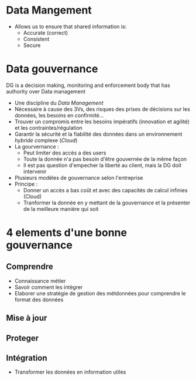 # Data Mangement 
- Allows us to ensure that shared information is: 
  - Accurate (correct)
  - Consistent 
  - Secure

# Data gouvernance
DG is a decision making, monitoring and enforcement body that has authority over Data management

* Une discipline du *Data Management*
* Nécessaire à cause des 3Vs, des risques des prises de décisions sur les données, les besoins en confirmité... 
* Trouver un compromis entre les besoins impératifs (innovation et agilité) et les contraintes/régulation
* Garantir la sécurité et la fiabilité des données dans un environnement _hybride_ complexe (_Cloud_)
* La gourvernance :
  - Peut limiter des accès a des users
  - Toute la donnée n'a pas besoin d'être gouvernée de la même façon
  - Il est pas question d'empecher la liberté au client, mais la DG doit intervenir 
* Plusieurs modèles de gouvernance selon l'entreprise
* Principe : 
  - Donner un accès a bas coût et avec des capacités de calcul infinies (Cloud) 
  - Tranformer la donnée en y mettant de la gouvernance et la présenter de la meilleure manière qui soit
  
# 4 elements d'une bonne gouvernance 

## Comprendre
- Connaissance métier
- Savoir comment les intègrer 
- Elaborer une stratégie de gestion des métdonnées pour comprendre le format des données

## Mise à jour 
## Proteger 
## Intégration 
- Transformer les données en information utiles
